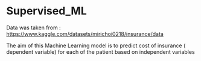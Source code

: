 # Supervised_ML

Data was taken from : 
https://www.kaggle.com/datasets/mirichoi0218/insurance/data

The aim of this Machine Learning model is to predict cost of insurance ( dependent variable)  for each of the patient based on independent variables
